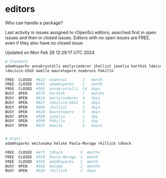 # editors

Who can handle a package?

Last activity in issues assigned to rOpenSci editors, searched first in open
issues and then in closed issues. Editors with no open issues are FREE, even if
they also have no closed issue.


Updated on Mon Feb 26 12:29:17 UTC 2024

```bash
# Standard
adamhsparks annakrystalli emilyriederer jhollist jooolia karthik ldecicco
ldecicco-USGS maelle maurolepore noamross Pakillo

FREE  CLOSED  #613  noamross       1   month
FREE  CLOSED  #595  adamhsparks    1   month
FREE  CLOSED  #502  annakrystalli  14  days
BUSY  OPEN    #575  karthik        7   months
BUSY  OPEN    #619  emilyriederer  4   days
BUSY  OPEN    #627  ldecicco-USGS  3   days
BUSY  OPEN    #609  jhollist       3   days
BUSY  OPEN    #620  maurolepore    3   days
BUSY  OPEN    #590  jooolia        1   day
BUSY  OPEN    #599  Pakillo        1   day
BUSY  OPEN    #623  maelle         5   hours


# Stats
adamhsparks emitanaka helske Paula-Moraga rkillick tdhock

FREE  CLOSED  #475  tdhock        9  months
FREE  CLOSED  #559  Paula-Moraga  1  month
FREE  CLOSED  #595  adamhsparks   1  month
BUSY  OPEN    #546  helske        2  months
BUSY  OPEN    #626  rkillick      2  days
```
